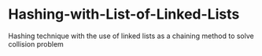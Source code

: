 # Hashing-with-List-of-Linked-Lists
Hashing technique with the use of linked lists as a chaining method to solve collision problem
